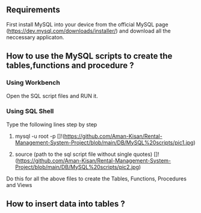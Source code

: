 ## Requirements

First install MySQL into your device from the official MySQL page (https://dev.mysql.com/downloads/installer/) and download all the neccessary applicaton.

## How to use the MySQL scripts to create the tables,functions and procedure ?

### Using Workbench
Open the SQL script files and RUN it.

### Using SQL Shell

Type the following lines step by step

1.  mysql -u root -p
[]!(https://github.com/Aman-Kisan/Rental-Management-System-Project/blob/main/DB/MySQL%20scripts/pic1.jpg)

2.  source (path to the sql script file without single quotes)
[]!(https://github.com/Aman-Kisan/Rental-Management-System-Project/blob/main/DB/MySQL%20scripts/pic2.jpg)

Do this for all the above files to create the Tables, Functions, Procedures and Views

## How to insert data into tables ?

